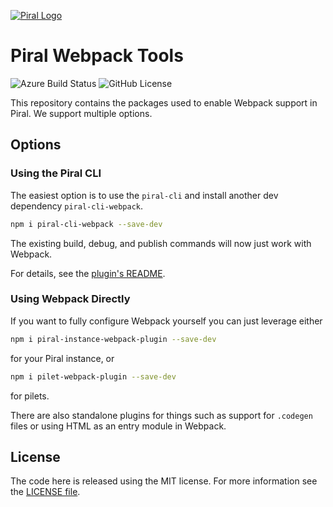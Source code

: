 [![Piral Logo](https://github.com/smapiot/piral/raw/master/docs/assets/logo.png)](https://piral.io)

# Piral Webpack Tools

![Azure Build Status](https://dev.azure.com/FlorianRappl/piral-cli-plugins/_apis/build/status/FlorianRappl.piral-cli-webpack?branchName=master) ![GitHub License](https://img.shields.io/badge/license-MIT-blue.svg)

This repository contains the packages used to enable Webpack support in Piral. We support multiple options.

## Options

### Using the Piral CLI

The easiest option is to use the `piral-cli` and install another dev dependency `piral-cli-webpack`.

```sh
npm i piral-cli-webpack --save-dev
```

The existing build, debug, and publish commands will now just work with Webpack.

For details, see the [plugin's README](./packages/pilet-webpack-plugin/README.md).

### Using Webpack Directly

If you want to fully configure Webpack yourself you can just leverage either

```sh
npm i piral-instance-webpack-plugin --save-dev
```

for your Piral instance, or

```sh
npm i pilet-webpack-plugin --save-dev
```

for pilets.

There are also standalone plugins for things such as support for `.codegen` files or using HTML as an entry module in Webpack.

## License

The code here is released using the MIT license. For more information see the [LICENSE file](LICENSE).
